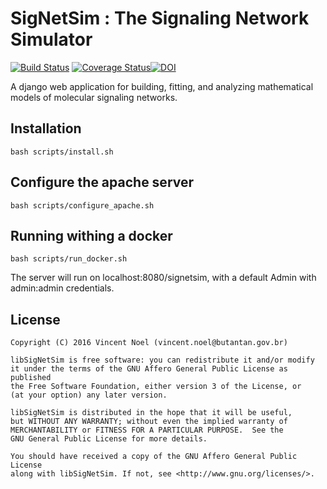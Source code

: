 # SigNetSim : The Signaling Network Simulator
[![Build Status](https://travis-ci.org/vincent-noel/SigNetSim.svg?branch=master)](https://travis-ci.org/vincent-noel/SigNetSim) [![Coverage Status](https://coveralls.io/repos/github/vincent-noel/SigNetSim/badge.svg?branch=develop)](https://coveralls.io/github/vincent-noel/SigNetSim?branch=develop)[![DOI](https://zenodo.org/badge/20701382.svg)](https://zenodo.org/badge/latestdoi/20701382)



A django web application for building, fitting, and analyzing mathematical models of molecular signaling networks.


## Installation

	bash scripts/install.sh


## Configure the apache server

	bash scripts/configure_apache.sh


## Running withing a docker

	bash scripts/run_docker.sh


The server will run on localhost:8080/signetsim, with a default Admin with admin:admin credentials.


## License

	Copyright (C) 2016 Vincent Noel (vincent.noel@butantan.gov.br)

	libSigNetSim is free software: you can redistribute it and/or modify
	it under the terms of the GNU Affero General Public License as published
	the Free Software Foundation, either version 3 of the License, or
	(at your option) any later version.

	libSigNetSim is distributed in the hope that it will be useful,
	but WITHOUT ANY WARRANTY; without even the implied warranty of
	MERCHANTABILITY or FITNESS FOR A PARTICULAR PURPOSE.  See the
	GNU General Public License for more details.

	You should have received a copy of the GNU Affero General Public License
	along with libSigNetSim. If not, see <http://www.gnu.org/licenses/>.
